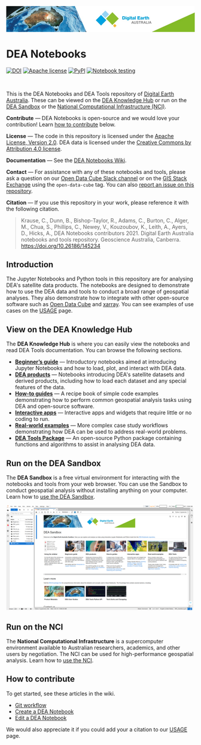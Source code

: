 <img src="https://raw.githubusercontent.com/GeoscienceAustralia/dea-notebooks/develop/Supplementary_data/dea_logo_wide.jpg" width="900" alt="Digital Earth Australia logo" />

# DEA Notebooks

[![DOI](https://img.shields.io/badge/DOI-10.26186/145234-0e7fbf.svg)](https://doi.org/10.26186/145234) [![Apache license](https://img.shields.io/badge/License-Apache%202.0-blue.svg)](https://opensource.org/licenses/Apache-2.0) [![PyPI](https://img.shields.io/pypi/v/dea-tools)](https://pypi.org/project/dea-tools/) [![Notebook testing](https://github.com/GeoscienceAustralia/dea-notebooks/actions/workflows/test_notebooks.yml/badge.svg?branch=develop)](https://github.com/GeoscienceAustralia/dea-notebooks/actions/workflows/test_notebooks.yml)

<br />

This is the DEA Notebooks and DEA Tools repository of [Digital Earth Australia](https://www.dea.ga.gov.au/).
These can be viewed on the [DEA Knowledge Hub](https://docs.dea.ga.gov.au/) or
run on the [DEA Sandbox](https://docs.dea.ga.gov.au/guides/setup/Sandbox/sandbox/)
or the [National Computational Infrastructure (NCI)](https://docs.dea.ga.gov.au/guides/setup/NCI/README/).

**Contribute** &mdash; DEA Notebooks is open-source and we would love your contribution!
Learn [how to contribute](#contribute) below.

**License** &mdash; The code in this repository is licensed under the [Apache
License, Version 2.0](https://www.apache.org/licenses/LICENSE-2.0). DEA
data is licensed under the [Creative Commons by Attribution 4.0
license](https://creativecommons.org/licenses/by/4.0/).

**Documentation** &mdash; See the [DEA Notebooks
Wiki](https://github.com/GeoscienceAustralia/dea-notebooks/wiki).

**Contact** &mdash; For assistance with any of these notebooks and tools,
please ask a question on our [Open Data Cube Slack
channel](http://slack.opendatacube.org/) or on the [GIS Stack
Exchange](https://gis.stackexchange.com/questions/tagged/open-data-cube)
using the `open-data-cube` tag. You can also [report an issue on this
repository](https://github.com/GeoscienceAustralia/dea-notebooks/issues).

**Citation** &mdash; If you use this repository in your work, please reference
it with the following citation.

> Krause, C., Dunn, B., Bishop-Taylor, R., Adams, C., Burton, C., Alger,
> M., Chua, S., Phillips, C., Newey, V., Kouzoubov, K., Leith, A.,
> Ayers, D., Hicks, A., DEA Notebooks contributors 2021. Digital Earth
> Australia notebooks and tools repository. Geoscience Australia,
> Canberra. <https://doi.org/10.26186/145234>

## Introduction

The Jupyter Notebooks and Python tools in this repository are for
analysing DEA's satellite data products. The notebooks are designed to demonstrate
how to use the DEA data and tools to conduct a broad range of geospatial
analyses. They also demonstrate how to integrate with other open-source
software such as [Open Data Cube](https://www.opendatacube.org/) and
[xarray](http://xarray.pydata.org/en/stable/). You can see examples of
use cases on the [USAGE](https://github.com/GeoscienceAustralia/dea-notebooks/blob/stable/USAGE.rst)
page.

## View on the DEA Knowledge Hub

The **DEA Knowledge Hub** is where you can easily view the notebooks and read DEA Tools documentation. You can browse the following sections.

* **[Beginner’s guide](https://docs.dea.ga.gov.au/notebooks/Beginners_guide/)** &mdash;
  Introductory notebooks aimed at introducing Jupyter Notebooks and how to load,
  plot, and interact with DEA data.
* **[DEA products](https://docs.dea.ga.gov.au/notebooks/DEA_products/)** &mdash;
  Notebooks introducing DEA's satellite datasets and derived products,
  including how to load each dataset and any special features of the data.
* **[How-to guides](https://docs.dea.ga.gov.au/notebooks/How_to_guides/)** &mdash;
  A recipe book of simple code examples demonstrating how to perform common
  geospatial analysis tasks using DEA and open-source software.
* **[Interactive apps](https://docs.dea.ga.gov.au/notebooks/Interactive_apps/)** &mdash;
  Interactive apps and widgets that require little or no coding to run.
* **[Real-world examples](https://docs.dea.ga.gov.au/notebooks/Real_world_examples/)** &mdash;
  More complex case study workflows demonstrating how DEA can be
  used to address real-world problems.
* **[DEA Tools Package](https://docs.dea.ga.gov.au/notebooks/Tools/)** &mdash;
  An open-source Python package containing functions and
  algorithms to assist in analysing DEA data.

## Run on the DEA Sandbox

The **DEA Sandbox** is a free virtual environment for interacting with the notebooks and tools from your web browser. You can use the Sandbox to conduct geospatial analysis without installing anything on your computer. Learn how to [use the DEA Sandbox](https://docs.dea.ga.gov.au/guides/setup/Sandbox/sandbox/).

<a href="https://docs.dea.ga.gov.au/guides/setup/Sandbox/sandbox/"><img src="https://raw.githubusercontent.com/GeoscienceAustralia/dea-notebooks/develop/Supplementary_data/DEA_Sandbox/DEA_Sandbox_cover_page.png" width="500" alt="The cover page of the DEA Sandbox." /></a>

## Run on the NCI

The **National Computational Infrastructure** is a supercomputer environment available to Australian researchers, academics, and other users by negotiation. The NCI can be used for high-performance geospatial analysis. Learn how to [use the NCI](https://docs.dea.ga.gov.au/guides/setup/NCI/README/).

<span id="contribute"></span>

## How to contribute

To get started, see these articles in the wiki.

* [Git workflow](https://github.com/GeoscienceAustralia/dea-notebooks/wiki/Git-workflow)
* [Create a DEA Notebook](https://github.com/GeoscienceAustralia/dea-notebooks/wiki/Create-a-DEA-Notebook)
* [Edit a DEA Notebook](https://github.com/GeoscienceAustralia/dea-notebooks/wiki/Edit-a-DEA-Notebook)

We would also appreciate it if you could add your a citation to our
[USAGE](https://github.com/GeoscienceAustralia/dea-notebooks/blob/stable/USAGE.rst)
page.

<!-- All notebooks in this repository contain tags describing -->
<!-- their functionality. If you are searching for a specific functionality, use the [Tags Index](https://github.com/GeoscienceAustralia/dea-notebooks/blob/develop/genindex) to search for a suitable example. If there is an important functionality that has not been -->
<!-- documented, please [report an issue on this -->
<!-- repository](https://github.com/GeoscienceAustralia/dea-notebooks/issues). -->

